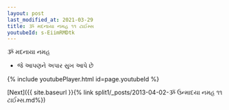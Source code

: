 ```yaml
---
layout: post
last_modified_at: 2021-03-29
title: ૐ મદનાયા નમહ ૧૧ ટાઈમ્સ
youtubeId: s-EiimRMDtk
---
```

 
 
 ૐ મદનાયા નમહ  
 
 -  જે આપણને અપાર સુખ આપે છે 
 
  
 
  
 
 
 
 
 
 


{% include youtubePlayer.html id=page.youtubeId %}
 
[Next]({{ site.baseurl }}{% link  split1/_posts/2013-04-02-ૐ ઉન્માદયા નમહ ૧૧ ટાઈમ્સ.md%})
 
